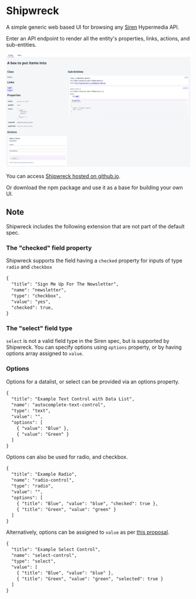 # Shipwreck

A simple generic web based UI for browsing any [Siren](https://github.com/kevinswiber/siren) Hypermedia API.

Enter an API endpoint to render all the entity's properties, links, actions, and sub-entities.

![entity](./images/shipwreck.entity.png)

You can access [Shipwreck hosted on github.io](https://stephenwright.github.io/shipwreck/).

Or download the npm package and use it as a base for building your own UI.

## Note

Shipwreck includes the following extension that are not part of the default spec.

### The "checked" field property

Shipwreck supports the field having a `checked` property for inputs of type `radio` and `checkbox`

```
{
  "title": "Sign Me Up For The Newsletter",
  "name": "newsletter",
  "type": "checkbox",
  "value": "yes",
  "checked": true,
}
```

### The "select" field type

`select` is not a valid field type in the Siren spec, but is supported by Shipwreck.
You can specify options using `options` property, or by having options array assigned to `value`.

### Options

Options for a datalist, or select can be provided via an options property.

```
{
  "title": "Example Text Control with Data List",
  "name": "autocomplete-text-control",
  "type": "text",
  "value": "",
  "options": [
    { "value": "Blue" },
    { "value": "Green" }
  ]
}
```

Options can also be used for radio, and checkbox.

```
{
  "title": "Example Radio",
  "name": "radio-control",
  "type": "radio",
  "value": "",
  "options": [
    { "title": "Blue", "value": "blue", "checked": true },
    { "title": "Green", "value": "green" }
  ]
}
```

Alternatively, options can be assigned to `value`
as per [this proposal](https://groups.google.com/forum/#!msg/siren-hypermedia/8mbOX44gguU/qLzbV0LDBgAJ).

```
{
  "title": "Example Select Control",
  "name": "select-control",
  "type": "select",
  "value": [
    { "title": "Blue", "value": "blue" },
    { "title": "Green", "value": "green", "selected": true }
  ]
}
```
